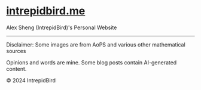# [intrepidbird.me](https://intrepidbird.me)

Alex Sheng (IntrepidBird)'s Personal Website

-------------------------------------------------------------------------------------

Disclaimer: Some images are from AoPS and various other mathematical sources

Opinions and words are mine. Some blog posts contain AI-generated content.

© 2024 IntrepidBird
